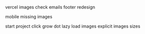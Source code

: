 vercel images
check emails
footer redesign

mobile missing images

start project click grow dot
lazy load images
explicit images sizes
